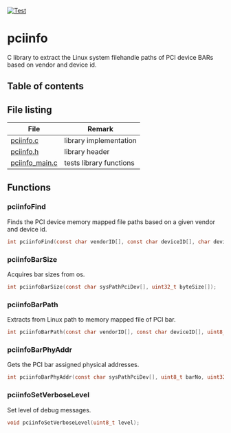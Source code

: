 [![Test](https://github.com/andkae/pciinfo/actions/workflows/test.yml/badge.svg)](https://github.com/andkae/pciinfo/actions/workflows/test.yml)


# pciinfo
C library to extract the Linux system filehandle paths of PCI device BARs based
on vendor and device id.

## Table of contents


## File listing
 
 | File                              | Remark                  |
 | --------------------------------- | ----------------------- |
 | [pciinfo.c](/pciinfo.c)           | library implementation  |
 | [pciinfo.h](/pciinfo.h)           | library header          |
 | [pciinfo_main.c](/pciinfo_main.c) | tests library functions |


## Functions

### pciinfoFind
Finds the PCI device memory mapped file paths based on a given
vendor and device id.

```c
int pciinfoFind(const char vendorID[], const char deviceID[], char devicePath[], uint32_t devicePathMax)
```


### pciinfoBarSize
Acquires bar sizes from os.

```c
int pciinfoBarSize(const char sysPathPciDev[], uint32_t byteSize[]);
```


### pciinfoBarPath
Extracts from Linux path to memory mapped file of PCI bar.

```c
int pciinfoBarPath(const char vendorID[], const char deviceID[], uint8_t bar, char devicePath[], uint32_t devicePathMax);
```


### pciinfoBarPhyAddr
Gets the PCI bar assigned physical addresses.

```c
int pciinfoBarPhyAddr(const char sysPathPciDev[], uint8_t barNo, uint32_t *barPhyAddr);
```


### pciinfoSetVerboseLevel
Set level of debug messages.

```c
void pciinfoSetVerboseLevel(uint8_t level);
```
